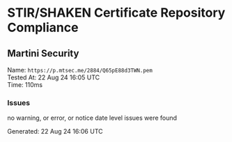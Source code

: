 # STIR/SHAKEN Certificate Repository Compliance

## Martini Security

Name: `https://p.mtsec.me/2884/Q65pE88d3TWN.pem`\
Tested At: 22 Aug 24 16:05 UTC\
Time: 110ms

### Issues

no warning, or error, or notice date level issues were found

Generated: 22 Aug 24 16:06 UTC